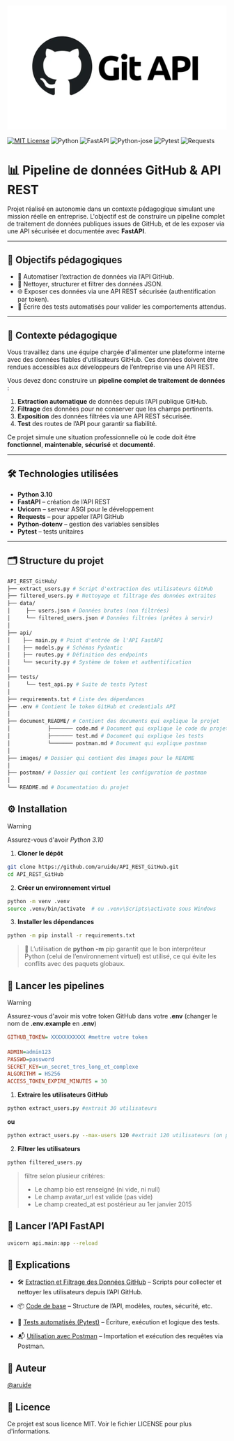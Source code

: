 ![banner](images/git_api.PNG)

[![MIT License](https://img.shields.io/badge/License-MIT-green.svg)](https://choosealicense.com/licenses/mit/)
![Python](https://img.shields.io/badge/Python-3.10-blue)
![FastAPI](https://img.shields.io/badge/FastAPI-0.115.13-orange)
![Python-jose](https://img.shields.io/badge/Python--jose-3.5.0-yellow)
![Pytest](https://img.shields.io/badge/Pytest-8.4.0-red)
![Requests](https://img.shields.io/badge/Requests-2.32.4-cyan)


# 📊 Pipeline de données GitHub & API REST 

Projet réalisé en autonomie dans un contexte pédagogique simulant une mission réelle en entreprise. L'objectif est de construire un pipeline complet de traitement de données publiques issues de GitHub, et de les exposer via une API sécurisée et documentée avec **FastAPI**.

---

## 🎯 Objectifs pédagogiques

- 🔄 Automatiser l’extraction de données via l’API GitHub.
- 🧹 Nettoyer, structurer et filtrer des données JSON.
- 🌐 Exposer ces données via une API REST sécurisée (authentification par token).
- 🧪 Écrire des tests automatisés pour valider les comportements attendus.

---

## 🏢 Contexte pédagogique

Vous travaillez dans une équipe chargée d'alimenter une plateforme interne avec des données fiables d'utilisateurs GitHub. Ces données doivent être rendues accessibles aux développeurs de l’entreprise via une API REST.

Vous devez donc construire un **pipeline complet de traitement de données** :

1. **Extraction automatique** de données depuis l’API publique GitHub.
2. **Filtrage** des données pour ne conserver que les champs pertinents.
3. **Exposition** des données filtrées via une API REST sécurisée.
4. **Test** des routes de l’API pour garantir sa fiabilité.

Ce projet simule une situation professionnelle où le code doit être **fonctionnel**, **maintenable**, **sécurisé** et **documenté**.

---

## 🛠️ Technologies utilisées

- **Python 3.10**
- **FastAPI** – création de l’API REST
- **Uvicorn** – serveur ASGI pour le développement
- **Requests** – pour appeler l’API GitHub
- **Python-dotenv** – gestion des variables sensibles
- **Pytest** – tests unitaires

---

## 🗂️ Structure du projet
```bash
API_REST_GitHub/
├── extract_users.py # Script d'extraction des utilisateurs GitHub
├── filtered_users.py # Nettoyage et filtrage des données extraites
├── data/
│     ├── users.json # Données brutes (non filtrées)
│     └── filtered_users.json # Données filtrées (prêtes à servir)
│
├── api/
│    ├── main.py # Point d'entrée de l'API FastAPI
│    ├── models.py # Schémas Pydantic
│    ├── routes.py # Définition des endpoints
│    └── security.py # Système de token et authentification
│
├── tests/
│     └── test_api.py # Suite de tests Pytest
│
├── requirements.txt # Liste des dépendances
├── .env # Contient le token GitHub et credentials API
│
├── document_README/ # Contient des documents qui explique le projet
│            ├─────── code.md # Document qui explique le code du projet
│            ├─────── test.md # Document qui explique les tests
│            └─────── postman.md # Document qui explique postman
│ 
├── images/ # Dossier qui contient des images pour le README
│ 
├── postman/ # Dossier qui contient les configuration de postman
│ 
└── README.md # Documentation du projet
```

## ⚙️ Installation
>[!WARNING]
>Assurez-vous d'avoir *Python 3.10*

1. **Cloner le dépôt**
```bash
git clone https://github.com/aruide/API_REST_GitHub.git
cd API_REST_GitHub
```

2. **Créer un environnement virtuel**
```bash
python -m venv .venv
source .venv/bin/activate  # ou .venv\Scripts\activate sous Windows
```

3. **Installer les dépendances**
```bash
python -m pip install -r requirements.txt
```
>🔎 L’utilisation de **python -m** pip garantit que le bon interpréteur Python (celui de l’environnement virtuel) est utilisé, ce qui évite les conflits avec des paquets globaux.

## 🚀 Lancer les pipelines
>[!WARNING]
>Assurez-vous d'avoir mis votre token GitHub dans votre **.env** (changer le nom de **.env.example** en **.env**)

```ini
GITHUB_TOKEN= XXXXXXXXXXX #mettre votre token

ADMIN=admin123
PASSWD=password
SECRET_KEY=un_secret_tres_long_et_complexe
ALGORITHM = HS256
ACCESS_TOKEN_EXPIRE_MINUTES = 30
```

1. **Extraire les utilisateurs GitHub**
```bash
python extract_users.py #extrait 30 utilisateurs
```
**ou**
```bash
python extract_users.py --max-users 120 #extrait 120 utilisateurs (on peut changer le nombre par celui qu'on veut)
```

2. **Filtrer les utilisateurs**
```bash
python filtered_users.py
```
>filtre selon plusieur critéres:
>* Le champ bio est renseigné (ni vide, ni null)
>* Le champ avatar_url est valide (pas vide)
>* Le champ created_at est postérieur au 1er janvier 2015

## 🔐 Lancer l’API FastAPI

```bash
uvicorn api.main:app --reload
```

## 📝 Explications
* 🛠️ [Extraction et Filtrage des Données GitHub](document_README/filtrage.md) – Scripts pour collecter et nettoyer les utilisateurs depuis l’API GitHub.

* 📦 [Code de base](document_README/code.md) – Structure de l’API, modèles, routes, sécurité, etc.

* 🧪 [Tests automatisés (Pytest)](document_README/test.md) – Écriture, exécution et logique des tests.

* 📬 [Utilisation avec Postman](document_README/postman.md) – Importation et exécution des requêtes via Postman.

## 👤 Auteur
[ @aruide ](https://github.com/aruide)

## 📄 Licence

Ce projet est sous licence MIT. Voir le fichier LICENSE pour plus d'informations.
